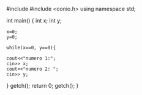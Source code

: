 
#include <iostream>
#include <conio.h>
using namespace std;

int main()
{
    int x;
    int y;
    
    x=0;
    y=0;
    
    while(x==0, y==0){
    
    cout<<"numero 1:";
    cin>> x;
    cout<<"numero 2: ";
    cin>> y;
    
    
}
getch();
    return 0;
    getch();
}


